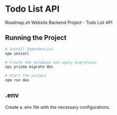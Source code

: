 # Todo List API
Roadmap.sh Website Backend Project - Todo List API

## Running the Project
```bash
# Install dependencies  
npm install  

# Create the database and apply migrations  
npx prisma migrate dev  

# Start the project  
npm run dev
```

## .env
Create a .env file with the necessary configurations.

